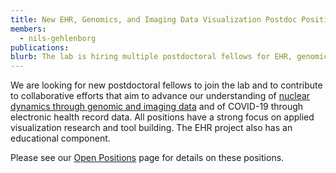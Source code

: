 ```yaml
---
title: New EHR, Genomics, and Imaging Data Visualization Postdoc Positions!
members:
  - nils-gehlenborg
publications:
blurb: The lab is hiring multiple postdoctoral fellows for EHR, genomics, and imaging data visualization to work as part of international consortia.
---
```

We are looking for new postdoctoral fellows to join the lab and to contribute to collaborative efforts that aim to advance our understanding of [nuclear dynamics through genomic and imaging data](/team/positions/postdoctoral-fellow-nucleomics-visualization/) and of COVID-19 through electronic health record data. All positions have a strong focus on applied visualization research and tool building. The EHR project also has an educational component.

Please see our [Open Positions](/team/open-positions/) page for details on these positions.